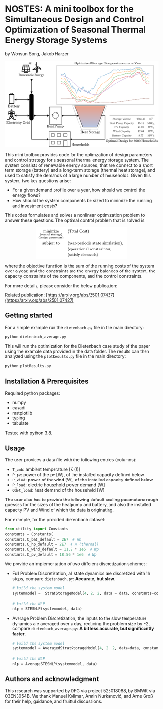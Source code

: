 # NOSTES: A mini toolbox for the Simultaneous Design and Control Optimization of Seasonal Thermal Energy Storage Systems

by Wonsun Song, Jakob Harzer

![figure1](data/_readmePictures/graphicalAbstract.svg)

This mini toolbox provides code for the optimzation of design parameters and control strategy for a seasonal thermal energy storage system. The system consists of renewable energy sources, that are connect to a short term storage (battery) and a long-term storage (thermal heat storage), and used to satisfy the demands of a large number of households.
Given this system, two key questions arise:
- For a given demand profile over a year, how should we control the energy flows?
- How should the system components be sized to minimize the running and investment costs?

This codes formulates and solves a nonlinear optimization problem to answer these questions. The optimal control problem that is solved is:

<img src="data/_readmePictures/ocp.png" width="300" style="display: block; margin: auto; "/>

where the objective function is the sum of the running costs of the system over a year, and the constraints are the energy balances of the system, the capacity constraints of the components, and the control constraints.

For more details, please consider the below publication:

Related publication: [https://arxiv.org/abs/2501.07427](https://arxiv.org/abs/2501.07427)



## Getting started
For a simple example run the `dietenbach.py` file in the main directory:
```bash
python dietenbach_average.py
```
This will run the optimization for the Dietenbach case study of the paper using the example data provided in the data folder.
The results can then analyzed using the `plotResults.py` file in the main directory:
```bash
python plotResults.py
```


## Installation & Prerequisites
Required python packages:
- numpy
- casadi
- matplotlib
- typing
- tabulate

Tested with python 3.8.

## Usage

The user provides a data file with the following entries (columns):
 - `T_amb`: ambient temperature [K (!)]
 - `P_pv`: power of the pv [W], of the installed capacity defined below
 - `P_wind`: power of the wind [W], of the installed capacity defined below
 - `P_load`: electric household power demand [W]
 - `Qdot_load`: heat demand of the household [W]

The user also has to provide the following default scaling parameters:
rough guesses for the sizes of the heatpump and battery,
and also the installed capacity PV and Wind of which the data is originating.

For example, for the provided dietenbach dataset:
```python
from utility import Constants
constants = Constants()
constants.C_bat_default = 2E7  # Wh
constants.C_hp_default = 2E7  # W (thermal)
constants.C_wind_default = 11.2 * 1e6  # Wp
constants.C_pv_default = 18.56 * 1e6  # Wp 
```
We provide an implementation of two different discretization schemes:
- Full Problem Discretization, all state dynamics are discretized with 1h steps, compare `dietenbach.py`: **Accurate, but slow**.
    ```python
    # build the system model
    systemmodel =  StratStorageModel(4, 2, 2, data = data, constants=constants)
    
    # build the NLP
    nlp = STESNLP(systemmodel, data)
    ```
- Average Problem Discretization, the inputs to the slow temperature dynamics are averaged over a day, reducing the problem size by ~2, compare `dietenbach_average.py`: **A bit less accurate, but significantly faster**.
    ```python
    # build the system model
    systemmodel = AveragedStratStorageModel(4, 2, 2, data=data, constants=constants)
    
    # build the NLP
    nlp = AverageSTESNLP(systemmodel, data)
    ```

## Authors and acknowledgment
This research was supported by DFG via project 525018088, by BMWK via 03EN3054B. We thank Manuel Kollmar, Armin Nurkanović, and Arne Groß for their help, guidance, and fruitful discussions.

